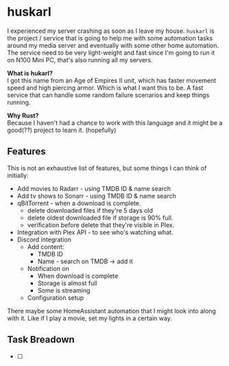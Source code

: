 # huskarl
I experienced my server crashing as soon as I leave my house. `huskarl` is the project / service that is going to help me with some automation tasks around my media server and eventually with some other home automation. The service need to be very light-weight and fast since I'm going to run it on N100 Mini PC, that's also running all my servers.

**What is hukarl?**  
I got this name from an Age of Empires II unit, which has faster movement speed and high piercing armor. Which is what I want this to be. A fast service that can handle some random failure scenarios and keep things running.

**Why Rust?**  
Because I haven't had a chance to work with this language and it might be a good(??) project to learn it. (hopefully)


## Features
This is not an exhaustive list of features, but some things I can think of initially:
- Add movies to Radarr - using TMDB ID & name search
- Add tv shows to Sonarr - using TMDB ID & name search
- qBitTorrent - when a download is complete.
	- delete downloaded files if they're 5 days old
	- delete oldest downloaded file if storage is 90% full.
	- verification before delete that they're visible in Plex.
- Integration with Plex API - to see who's watching what.
- Discord integration
	- Add content:
		- TMDB ID
		- Name - search on TMDB -> add it
	- Notification on
		- When download is complete
		- Storage is almost full
		- Some is streaming
	- Configuration setup

There maybe some HomeAssistant automation that I might look into along with it. Like if I play a movie, set my lights in a certain way.


## Task Breadown
- [ ] 